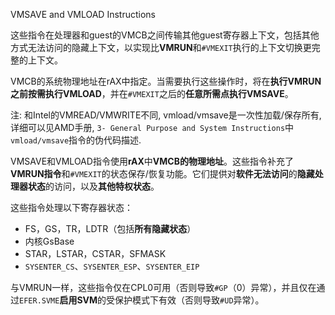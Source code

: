 
VMSAVE and VMLOAD Instructions

这些指令在处理器和guest的VMCB之间传输其他guest寄存器上下文，包括其他方式无法访问的隐藏上下文，以实现比**VMRUN**和`#VMEXIT`执行的上下文切换更完整的上下文。

VMCB的系统物理地址在rAX中指定。当需要执行这些操作时，将在**执行VMRUN之前按需执行VMLOAD**，并在`#VMEXIT`之后的**任意所需点执行VMSAVE**。

注: 和Intel的VMREAD/VMWRITE不同, vmload/vmsave是一次性加载/保存所有, 详细可以见AMD手册, `3- General Purpose and System Instructions`中`vmload/vmsave`指令的伪代码描述.

VMSAVE和VMLOAD指令使用**rAX**中**VMCB的物理地址**。这些指令补充了**VMRUN指令**和`#VMEXIT`的状态保存/恢复功能。它们提供对**软件无法访问**的**隐藏处理器状态**的访问，以及**其他特权状态**。

这些指令处理以下寄存器状态：
* FS，GS，TR，LDTR（包括**所有隐藏状态**）
* 内核GsBase
* STAR，LSTAR，CSTAR，SFMASK
* `SYSENTER_CS`、`SYSENTER_ESP`、`SYSENTER_EIP`

与VMRUN一样，这些指令仅在CPL0可用（否则导致`#GP`（0）异常），并且仅在通过`EFER.SVME`**启用SVM**的受保护模式下有效（否则导致`#UD`异常）。